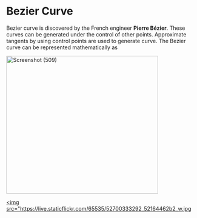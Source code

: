 # Bezier Curve

Bezier curve is discovered by the French engineer **Pierre Bézier**. These curves can be generated under the control of other points. Approximate tangents by using control points are used to generate curve. The Bezier curve can be represented mathematically as

<img src="" width="400" height="363" alt="Screenshot (509)">

<a data-flickr-embed="true" href="https://www.flickr.com/photos/197661703@N05/52700333292/in/dateposted-public/" title="Screenshot (515)"><img src="https://live.staticflickr.com/65535/52700333292_52164462b2_w.jpg


